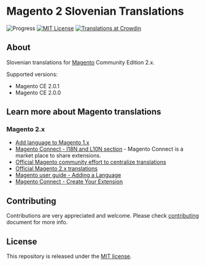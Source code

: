 # Magento 2 Slovenian Translations

![Progress](http://progressed.io/bar/0?title=completed)
[![MIT License](https://img.shields.io/badge/license-MIT-blue.svg)](LICENSE)
[![Translations at Crowdin](https://img.shields.io/badge/Crowdin-sl__SI-green.svg)](https://crowdin.com/project/magento-2)


## About

Slovenian translations for [Magento](https://magento.com/) Community Edition 2.x.

Supported versions:

* Magento CE 2.0.1
* Magento CE 2.0.0


## Learn more about Magento translations

### Magento 2.x

* [Add language to Magento 1.x](http://merch.docs.magento.com/ce/user_guide/store-operations/language-add.html)
* [Magento Connect - I18N and L10N section](https://www.magentocommerce.com/magento-connect/customer-experience/internationalization-localization.html) - Magento Connect is a market place to share extensions.
* [Official Magento community effort to centralize translations](https://crowdin.com/project/magento-1)
* [Official Magento 2.x translations](https://crowdin.com/project/magento-2)
* [Magento user guide - Adding a Language](http://merch.docs.magento.com/ce/user_guide/store-operations/language-add.html)
* [Magento Connect - Create Your Extension](https://www.magentocommerce.com/magento-connect/create_your_extension/)


## Contributing

Contributions are very appreciated and welcome. Please check [contributing](CONTRIBUTING.md)
document for more info.


## License

This repository is released under the [MIT license](LICENSE).
